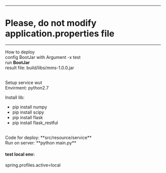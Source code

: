 ********************************************************
  # **Please, do not modify application.properties file**
********************************************************



How to deploy <br/>
config BootJar with Argument -x test<br/>
run **BootJar**<br>
result file: build/libs/mms-1.0.0.jar

<br>
Setup service wut<br>
Envirment: python2.7<br>

Install lib:<br>
- pip install numpy<br>
- pip install scipy<br>
- pip install flask<br>
- pip install flask_restful<br>
<br>
Code for deploy: **src/resource/service**
<br>
Run on server: **python main.py**

#### test local env:
spring.profiles.active=local


